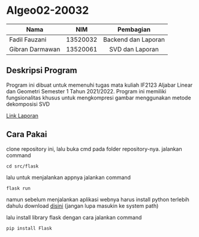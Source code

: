 # Algeo02-20032

| Nama            | NIM      |      Pembagian      |
| --------------- | -------- | :-----------------: |
| Fadil Fauzani   | 13520032 | Backend dan Laporan |
| Gibran Darmawan | 13520061 |   SVD dan Laporan   |

## Deskripsi Program

Program ini dibuat untuk memenuhi tugas mata kuliah IF2123 Aljabar Linear dan Geometri Semester 1 Tahun 2021/2022. Program ini memiliki fungsionalitas khusus untuk mengkompresi gambar menggunakan metode dekomposisi SVD

[Link Laporan](https://docs.google.com/document/d/1hQPRFvl6L1vZ3hbeIp10QiTBzNaYiiO_HX7tMN3h-2c/edit#)

## Cara Pakai

clone repository ini, lalu buka cmd pada folder repository-nya. jalankan command

`cd src/flask`

lalu untuk menjalankan appnya jalankan command

`flask run`

namun sebelum menjalankan aplikasi webnya harus install python terlebih dahulu download [disini](https://www.python.org/downloads/) (jangan lupa masukin ke system path)

lalu install library flask dengan cara jalankan command

`pip install Flask`
